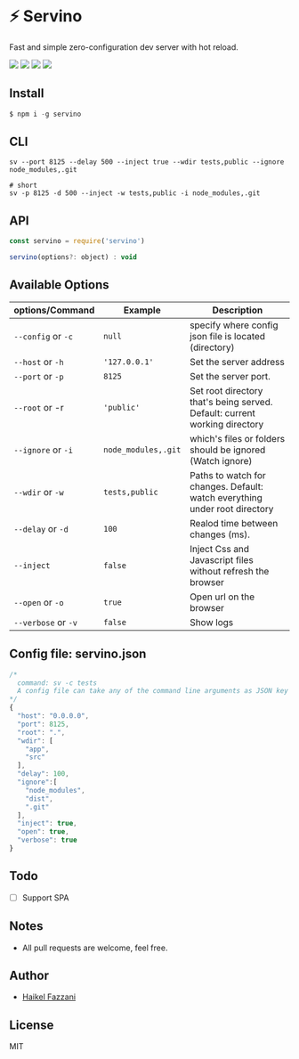 # ⚡️ Servino
Fast and simple zero-configuration dev server with hot reload.

![][version] ![][downloads] ![][dependency] ![][license]

## Install
```js
$ npm i -g servino
```

## CLI
```shell
sv --port 8125 --delay 500 --inject true --wdir tests,public --ignore node_modules,.git

# short
sv -p 8125 -d 500 --inject -w tests,public -i node_modules,.git
```

## API
```js
const servino = require('servino')

servino(options?: object) : void
```

## Available Options

| options/Command     | Example                         | Description                   |
|----------|---------------------------------|-------------------------------|
|`--config` or `-c`      | `null`                   | specify where config json file is located (directory)     |
|`--host` or `-h`      | `'127.0.0.1'`                   | Set the server address      |
|`--port` or `-p`      | `8125`                          | Set the server port. |
|`--root` or -r     | `'public'`                      | Set root directory that\'s being served. Default: current working directory |
|`--ignore` or `-i`  | `node_modules,.git` | which\'s files or folders should be ignored (Watch ignore) |
|`--wdir` or `-w`     | `tests,public`            | Paths to watch for changes. Default: watch everything under root directory |
|`--delay` or `-d`      | `100`                           | Realod time between changes (ms). |
|`--inject`    | `false`                         | Inject Css and Javascript files without refresh the browser |
|`--open` or `-o`      | `true`                          | Open url on the browser |
|`--verbose` or `-v`  | `false`                         | Show logs |

## Config file: servino.json
```js
/*
  command: sv -c tests
  A config file can take any of the command line arguments as JSON key values, for example:
*/
{
  "host": "0.0.0.0",
  "port": 8125,
  "root": ".",
  "wdir": [
    "app",
    "src"
  ],
  "delay": 100,
  "ignore":[
    "node_modules",
    "dist",
    ".git"
  ],
  "inject": true,
  "open": true,
  "verbose": true
}
```

## Todo
- [ ] Support SPA

## Notes
- All pull requests are welcome, feel free.

## Author
- [Haikel Fazzani](https://github.com/haikelfazzani)

## License
MIT

[downloads]: https://badgen.net/npm/dt/servino
[version]:       http://img.shields.io/npm/v/servino.svg?style=flat-square
[dependency]:       https://badgen.net/bundlephobia/dependency-count/react
[license]: https://badgen.net/npm/license/servino